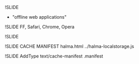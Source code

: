 


!SLIDE
* "offline web applications"

!SLIDE
FF, Safari, Chrome, Opera

!SLIDE
<!DOCTYPE html>
<html lang="en" manifest="halma.manifest">

!SLIDE
CACHE MANIFEST
halma.html
../halma-localstorage.js

!SLIDE
AddType text/cache-manifest .manifest

